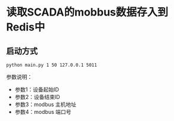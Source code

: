 # 读取SCADA的mobbus数据存入到Redis中

## 启动方式
```shell
python main.py 1 50 127.0.0.1 5011
```

参数说明：
- 参数1：设备起始ID
- 参数2：设备结束ID
- 参数3：modbus 主机地址
- 参数4：modbus 端口号



